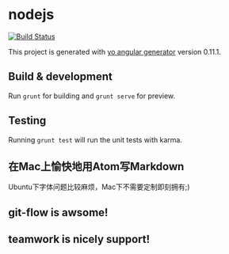 # nodejs

[![Build Status](https://travis-ci.org/tecstack/gitflow.svg?branch=master)](https://travis-ci.org/tecstack/gitflow)

This project is generated with [yo angular generator](https://github.com/yeoman/generator-angular)
version 0.11.1.

## Build & development

Run `grunt` for building and `grunt serve` for preview.

## Testing

Running `grunt test` will run the unit tests with karma.

## 在Mac上愉快地用Atom写Markdown
Ubuntu下字体问题比较麻烦，Mac下不需要定制即刻拥有;)

## git-flow is awsome!
## teamwork is nicely support!
